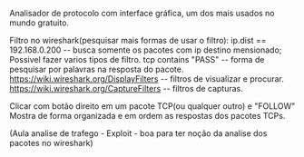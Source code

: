Analisador de protocolo com interface gráfica, um dos mais usados no mundo gratuito.

Filtro no wireshark(pesquisar mais formas de usar o filtro):
	ip.dist == 192.168.0.200  -- busca somente os pacotes com ip destino mensionado;
	Possivel fazer varios tipos de filtro.
	tcp contains "PASS"  -- forma de pesquisar por palavras na resposta do pacote.
	https://wiki.wireshark.org/DisplayFilters  -- filtros de visualizar e procurar.
	https://wiki.wireshark.org/CaptureFilters  -- filtros de capturas.

Clicar com botão direito em um pacote TCP(ou qualquer outro) e "FOLLOW" Mostra de forma organizada e em ordem as respostas dos pacotes TCPs.

(Aula analise de trafego - Exploit  - boa para ter noção da analise dos pacotes no wireshark)
